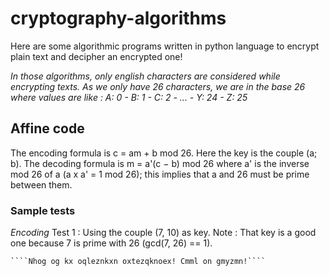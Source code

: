 # cryptography-algorithms
Here are some algorithmic programs written in python language to encrypt plain text and decipher an encrypted one!

*In those algorithms, only english characters are considered while encrypting texts. 
As we only have 26 characters, we are in the base 26 where values are like :
A: 0 - B: 1 - C: 2 - ... - Y: 24 - Z: 25*

## Affine code
The encoding formula is c = am + b mod 26. Here the key is the couple (a; b). 
The decoding formula is m = a'(c − b) mod 26 where a' is the inverse mod 26 of a (a x a' = 1 mod 26); this implies that a and 26 must be prime between them.

### Sample tests
*Encoding*
Test 1 : Using the couple (7, 10) as key.
Note : That key is a good one because 7 is prime with 26 (gcd(7, 26) == 1).

````print(cipher('This is an important information! Keep it secret!', 7, 10))
````Nhog og kx oqleznkxn oxtezqknoex! Cmml on gmyzmn!````
